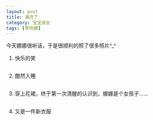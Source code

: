 ```yaml
---
layout: post
title: 满月了
category: 宝宝成长
tags: [李欣娜]
---
```

今天娜娜很听话，于是很顺利的照了很多照片^_^

1. 快乐的笑

<img src="http://lh6.ggpht.com/veryfaint/SD50qDL3rmI/AAAAAAAAAKE/YG5HU-gEHYs/100_2566.JPG?imgmax=720" alt="">

2. 酣然入睡

<img src="http://lh4.ggpht.com/veryfaint/SD50qjL3roI/AAAAAAAAAKU/JU9loYWpvBI/100_2604.JPG?imgmax=720" alt="">

3. 穿上花裙，终于第一次清醒的认识到，娜娜是个女孩子……

<img src="http://lh6.ggpht.com/veryfaint/SD50rDL3rpI/AAAAAAAAAKc/HjsyyYqSNeY/100_2597.JPG?imgmax=720" alt="">

4. 又是一件新衣服

<img src="http://lh5.ggpht.com/veryfaint/SD6ISzL3rwI/AAAAAAAAALs/VgTU7I12ac4/100_2587.JPG?imgmax=720" alt="">